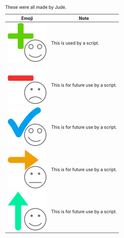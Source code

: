 These were all made by Jude.

Emoji|Note
-----|----
![Added Emoji](added_emoji.png)|This is used by a script.
![Deleted Emoji](deleted_emoji.png)|This is for future use by a script.
![Had Emoji](had_emoji.png)|This is for future use by a script.
![Renamed Emoji](renamed_emoji.png)|This is for future use by a script.
![Upgraded Emoji](upgraded_emoji.png)|This is for future use by a script.